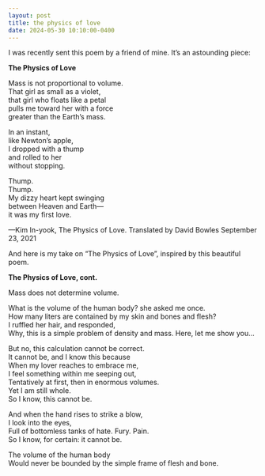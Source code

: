 ```yaml
---
layout: post
title: the physics of love
date: 2024-05-30 10:10:00-0400
---
```


I was recently sent this poem by a friend of mine. It’s an astounding piece:

<b> The Physics of Love </b>

Mass is not proportional to volume. <br>
That girl as small as a violet, <br>
that girl who floats like a petal <br>
pulls me toward her with a force <br>
greater than the Earth’s mass. <br>

In an instant, <br>
like Newton’s apple, <br>
I dropped with a thump <br>
and rolled to her <br>
without stopping. <br>

Thump. <br>
 Thump. <br>
My dizzy heart kept swinging <br>
between Heaven and Earth— <br>
it was my first love. <br>

—Kim In-yook, The Physics of Love. Translated by David Bowles
September 23, 2021

And here is my take on “The Physics of Love”, inspired by this beautiful poem.

<b> The Physics of Love, cont. </b>

Mass does not determine volume. 

What is the volume of the human body? she asked me once. <br>
How many liters are contained by my skin and bones and flesh? <br>
I ruffled her hair, and responded, <br>
Why, this is a simple problem of density and mass. Here, let me show you… <br>

But no, this calculation cannot be correct. <br>
It cannot be, and I know this because <br>
When my lover reaches to embrace me, <br>
I feel something within me seeping out, <br>
Tentatively at first, then in enormous volumes. <br>
Yet I am still whole. <br>
So I know, this cannot be. <br>

And when the hand rises to strike a blow, <br>
I look into the eyes, <br>
Full of bottomless tanks of hate. Fury. Pain. <br>
So I know, for certain: it cannot be. <br>

The volume of the human body <br>
Would never be bounded by the simple frame of flesh and bone. <br>